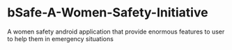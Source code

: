 # bSafe-A-Women-Safety-Initiative
A women safety android application that provide enormous features to user to help them in emergency situations
